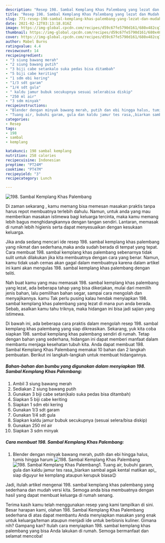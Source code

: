 ```yaml
---
description: "Resep 198. Sambal Kemplang Khas Palembang yang lezat dan Mudah Dibuat"
title: "Resep 198. Sambal Kemplang Khas Palembang yang lezat dan Mudah Dibuat"
slug: 771-resep-198-sambal-kemplang-khas-palembang-yang-lezat-dan-mudah-dibuat
date: 2021-02-12T03:13:18.816Z
image: https://img-global.cpcdn.com/recipes/d59c67fe5790d161/680x482cq70/198-sambal-kemplang-khas-palembang-foto-resep-utama.jpg
thumbnail: https://img-global.cpcdn.com/recipes/d59c67fe5790d161/680x482cq70/198-sambal-kemplang-khas-palembang-foto-resep-utama.jpg
cover: https://img-global.cpcdn.com/recipes/d59c67fe5790d161/680x482cq70/198-sambal-kemplang-khas-palembang-foto-resep-utama.jpg
author: Mabel Burns
ratingvalue: 4.4
reviewcount: 14
recipeingredient:
- "3 siung bawang merah"
- "2 siung bawang putih"
- "3 biji cabe setankalo suka pedas bisa ditambah"
- "5 biji cabe keriting"
- "1 sdm ebi kering"
- "1/3 sdt garam"
- "1/4 sdt gula"
- " kaldu jamur bubuk secukupnya sesuai selerabisa diskip"
- "250 ml air"
- "3 sdm minyak"
recipeinstructions:
- "Blender dengan minyak bawang merah, putih dan ebi hingga halus, tumis hingga harum"
- "Tuang air, bubuhi garam, gula dan kaldu jamur tes rasa,,biarkan sambal agak kental matikan api,, siap diguyur ke kemplang ataupun kerupuk biasa😉"
categories:
- Resep
tags:
- 198
- sambal
- kemplang

katakunci: 198 sambal kemplang 
nutrition: 258 calories
recipecuisine: Indonesian
preptime: "PT24M"
cooktime: "PT47M"
recipeyield: "3"
recipecategory: Lunch

---
```



![198. Sambal Kemplang Khas Palembang](https://img-global.cpcdn.com/recipes/d59c67fe5790d161/680x482cq70/198-sambal-kemplang-khas-palembang-foto-resep-utama.jpg)

Di zaman  sekarang , kamu memang bisa memesan masakan praktis tanpa harus repot membuatnya terlebih dahulu. Namun, untuk anda yang mau memberikan masakan istimewa bagi keluarga tercinta, maka kamu memang lebih bagus menghidangkannya dengan tangan sendiri. Lantaran, memasak di rumah lebih higienis serta dapat menyesuaikan dengan kesukaan keluarga.

Jika anda sedang mencari ide resep 198. sambal kemplang khas palembang yang nikmat dan sederhana,maka anda sudah berada di tempat yang tepat. Cara membuat 198. sambal kemplang khas palembang  sebenarnya tidak sulit untuk dilakukan jika kita membuatnya dengan cara yang benar. Namun, kamu tidak usah cemas akan gagal dalam membuatnya 
karena dalam artikel ini kami akan mengulas 198. sambal kemplang khas palembang dengan teliti.  



Nah buat kamu yang mau memasak 198. sambal kemplang khas palembang yang lezat, ada beberapa tahap yang bisa dikerjakan, mulai dari memilih jenis bahan, lalu pemilihan bahan segar, sampai cara mengolah dan menyajikannya. kamu Tak perlu pusing kalau hendak menyiapkan 198. sambal kemplang khas palembang yang lezat di mana pun anda berada. Sebab, asalkan kamu  tahu triknya, maka hidangan ini bisa jadi sajian yang istimewa.

Di bawah ini, ada beberapa cara praktis  dalam mengolah resep 198. sambal kemplang khas palembang yang siap dikreasikan. Sekarang, yuk kita coba siapkan 198. sambal kemplang khas palembang sendiri di rumah. Tetap dengan bahan yang sederhana, hidangan ini dapat memberi manfaat dalam membantu menjaga kesehatan tubuh kita. Anda dapat membuat 198. Sambal Kemplang Khas Palembang memakai 10 bahan dan 2 langkah pembuatan. Berikut ini langkah-langkah untuk membuat hidangannya.

<!--inarticleads1-->

##### Bahan-bahan dan bumbu yang digunakan dalam menyiapkan 198. Sambal Kemplang Khas Palembang:

1. Ambil 3 siung bawang merah
1. Sediakan 2 siung bawang putih
1. Gunakan 3 biji cabe setan(kalo suka pedas bisa ditambah)
1. Siapkan 5 biji cabe keriting
1. Siapkan 1 sdm ebi kering
1. Gunakan 1/3 sdt garam
1. Gunakan 1/4 sdt gula
1. Siapkan  kaldu jamur bubuk secukupnya (sesuai selera/bisa diskip)
1. Gunakan 250 ml air
1. Siapkan 3 sdm minyak




<!--inarticleads2-->

##### Cara membuat 198. Sambal Kemplang Khas Palembang:

1. Blender dengan minyak bawang merah, putih dan ebi hingga halus, tumis hingga harum
<img src="https://img-global.cpcdn.com/steps/9afe69ebc76a1f1b/160x128cq70/198-sambal-kemplang-khas-palembang-langkah-memasak-1-foto.jpg" alt="198. Sambal Kemplang Khas Palembang"><img src="https://img-global.cpcdn.com/steps/c07b9abdb10ed00c/160x128cq70/198-sambal-kemplang-khas-palembang-langkah-memasak-1-foto.jpg" alt="198. Sambal Kemplang Khas Palembang">1. Tuang air, bubuhi garam, gula dan kaldu jamur tes rasa,,biarkan sambal agak kental matikan api,, siap diguyur ke kemplang ataupun kerupuk biasa😉




Jadi, itulah artikel mengenai  198. sambal kemplang khas palembang  yang sederhana dan mudah versi kita. Semoga anda bisa membuatnya dengan hasil yang dapat membuat keluarga di rumah senang. 

Terima kasih kamu telah menggunakan resep yang kami tampilkan di sini. Besar harapan kami, olahan  198. Sambal Kemplang Khas Palembang sederhana di atas dapat membantu Anda menyiapkan masakan yang enak untuk keluarga/teman ataupun menjadi ide untuk berbisnis kuliner. Gimana nih? Gampang kan? Itulah cara menyiapkan 198. sambal kemplang khas palembang yang bisa Anda lakukan di rumah. Semoga bermanfaat dan selamat mencoba!

